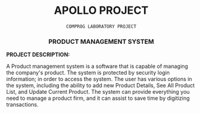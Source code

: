 <h1 align="center"> APOLLO PROJECT </h1>
<p align="center"> <code> COMPROG LABORATORY PROJECT </code></p>

<h3 align="center"> PRODUCT MANAGEMENT SYSTEM </h3>
<p align="left"><b> PROJECT DESCRIPTION: </b></p>

A Product management system is a software that is capable of managing the company's product. 
The system is protected by security login information; in order to access the system. 
The user has various options in the system, including the ability to add new Product Details, 
See All Product List, and Update Current Product. The system can provide everything you need to manage a product firm, 
and it can assist to save time by digitizing transactions.

</p>
</body>

